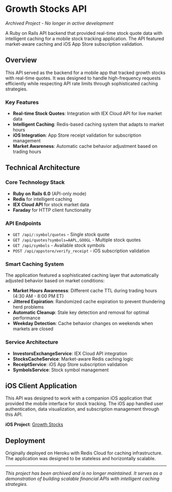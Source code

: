 # Growth Stocks API

*Archived Project - No longer in active development*

A Ruby on Rails API backend that provided real-time stock quote data with intelligent caching for a mobile stock tracking application. The API featured market-aware caching and iOS App Store subscription validation.

## Overview

This API served as the backend for a mobile app that tracked growth stocks with real-time quotes. It was designed to handle high-frequency requests efficiently while respecting API rate limits through sophisticated caching strategies.

### Key Features

- **Real-time Stock Quotes**: Integration with IEX Cloud API for live market data
- **Intelligent Caching**: Redis-based caching system that adapts to market hours
- **iOS Integration**: App Store receipt validation for subscription management
- **Market Awareness**: Automatic cache behavior adjustment based on trading hours

## Technical Architecture

### Core Technology Stack
- **Ruby on Rails 6.0** (API-only mode)
- **Redis** for intelligent caching
- **IEX Cloud API** for stock market data
- **Faraday** for HTTP client functionality

### API Endpoints
- `GET /api/:symbol/quotes` - Single stock quote
- `GET /api/quotes?symbols=AAPL,GOOGL` - Multiple stock quotes
- `GET /api/symbols` - Available stock symbols
- `POST /api/appstore/verify_receipt` - iOS subscription validation

### Smart Caching System
The application featured a sophisticated caching layer that automatically adjusted behavior based on market conditions:

- **Market Hours Awareness**: Different cache TTL during trading hours (4:30 AM - 8:00 PM ET)
- **Jittered Expiration**: Randomized cache expiration to prevent thundering herd problems
- **Automatic Cleanup**: Stale key detection and removal for optimal performance
- **Weekday Detection**: Cache behavior changes on weekends when markets are closed

### Service Architecture
- **InvestorsExchangeService**: IEX Cloud API integration
- **StocksCacheService**: Market-aware Redis caching logic
- **ReceiptService**: iOS App Store subscription validation
- **SymbolsService**: Stock symbol management

## iOS Client Application

This API was designed to work with a companion iOS application that provided the mobile interface for stock tracking. The iOS app handled user authentication, data visualization, and subscription management through this API.

**iOS Project**: [Growth Stocks](https://github.com/axelrivera/growth-stocks)

## Deployment
Originally deployed on Heroku with Redis Cloud for caching infrastructure. The application was designed to be stateless and horizontally scalable.

---

*This project has been archived and is no longer maintained. It serves as a demonstration of building scalable financial APIs with intelligent caching strategies.*

